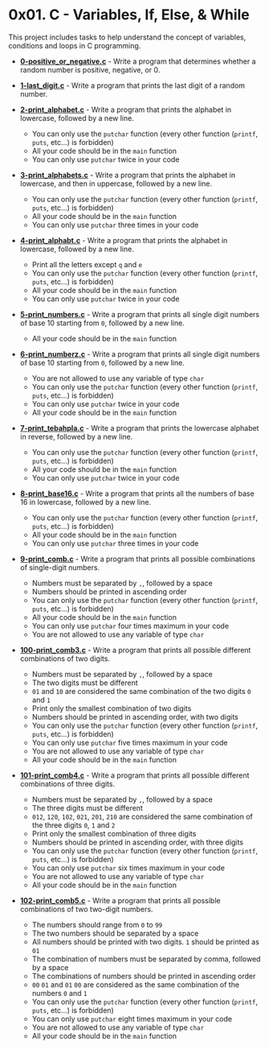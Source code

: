 # 0x01. C -  Variables, If, Else, & While
This project includes tasks to help understand the concept of variables, conditions and loops in C programming.

* **[0-positive_or_negative.c](./0-positive_or_negative.c)** - Write a program that determines whether a random number is positive, negative, or 0.
* **[1-last_digit.c](./1-last_digit.c)** - Write a program that prints the last digit of a random number.
* **[2-print_alphabet.c](./2-print_alphabet.c)** - Write a program that prints the alphabet in lowercase, followed by a new line.
	* You can only use the `putchar` function (every other function (`printf`, `puts`, etc…) is forbidden)
	* All your code should be in the `main` function
	* You can only use `putchar` twice in your code
* **[3-print_alphabets.c](./3-print_alphabets.c)** - Write a program that prints the alphabet in lowercase, and then in uppercase, followed by a new line.
	* You can only use the `putchar` function (every other function (`printf`, `puts`, etc…) is forbidden)
	* All your code should be in the `main` function
	* You can only use `putchar` three times in your code
* **[4-print_alphabt.c](./4-print_alphabt.c)** - Write a program that prints the alphabet in lowercase, followed by a new line.
	* Print all the letters except `q` and `e`
	* You can only use the `putchar` function (every other function (`printf`, `puts`, etc…) is forbidden)
	* All your code should be in the `main` function
	* You can only use `putchar` twice in your code
* **[5-print_numbers.c](./5-print_numbers.c)** - Write a program that prints all single digit numbers of base 10 starting from `0`, followed by a new line.
	* All your code should be in the `main` function
* **[6-print_numberz.c](./6-print_numberz.c)** - Write a program that prints all single digit numbers of base 10 starting from `0`, followed by a new line.
	* You are not allowed to use any variable of type `char`
	* You can only use the `putchar` function (every other function (`printf`, `puts`, etc…) is forbidden)
	* You can only use `putchar` twice in your code
	* All your code should be in the `main` function
* **[7-print_tebahpla.c](./7-print_tebahpla.c)** - Write a program that prints the lowercase alphabet in reverse, followed by a new line.

	* You can only use the `putchar` function (every other function (`printf`, `puts`, etc…) is forbidden)
	* All your code should be in the `main` function
	* You can only use `putchar` twice in your code
* **[8-print_base16.c](./8-print_base16.c)** - Write a program that prints all the numbers of base 16 in lowercase, followed by a new line.
	* You can only use the `putchar` function (every other function (`printf`, `puts`, etc…) is forbidden)
	* All your code should be in the `main` function
	* You can only use `putchar` three times in your code
* **[9-print_comb.c](./9-print_comb.c)** - Write a program that prints all possible combinations of single-digit numbers.
	* Numbers must be separated by `,`, followed by a space
	* Numbers should be printed in ascending order
	* You can only use the `putchar` function (every other function (`printf`, `puts`, etc…) is forbidden)
	* All your code should be in the `main` function
	* You can only use `putchar` four times maximum in your code
	* You are not allowed to use any variable of type `char`
* **[100-print_comb3.c](./100-print_comb3.c)** - Write a program that prints all possible different combinations of two digits.
	* Numbers must be separated by `,`, followed by a space
	* The two digits must be different
	* `01` and `10` are considered the same combination of the two digits `0` and `1`
	* Print only the smallest combination of two digits
	* Numbers should be printed in ascending order, with two digits
	* You can only use the `putchar` function (every other function (`printf`, `puts`, etc…) is forbidden)
	* You can only use `putchar` five times maximum in your code
	* You are not allowed to use any variable of type `char`
	* All your code should be in the `main` function
* **[101-print_comb4.c](./101-print_comb4.c)** - Write a program that prints all possible different combinations of three digits.
	* Numbers must be separated by `,`, followed by a space
	* The three digits must be different
	* `012`, `120`, `102`, `021`, `201`, `210` are considered the same combination of the three digits `0`, `1` and `2`
	* Print only the smallest combination of three digits
	* Numbers should be printed in ascending order, with three digits
	* You can only use the `putchar` function (every other function (`printf`, `puts`, etc…) is forbidden)
	* You can only use `putchar` six times maximum in your code
	* You are not allowed to use any variable of type `char`
	* All your code should be in the `main` function
* **[102-print_comb5.c](./102-print_comb5.c)** - Write a program that prints all possible combinations of two two-digit numbers.
	* The numbers should range from `0` to `99`
	* The two numbers should be separated by a space
	* All numbers should be printed with two digits. `1` should be printed as `01`
	* The combination of numbers must be separated by comma, followed by a space
	* The combinations of numbers should be printed in ascending order
	* `00` `01` and `01` `00` are considered as the same combination of the numbers `0` and `1`
	* You can only use the `putchar` function (every other function (`printf`, `puts`, etc…) is forbidden)
	* You can only use `putchar` eight times maximum in your code
	* You are not allowed to use any variable of type `char`
	* All your code should be in the `main` function
